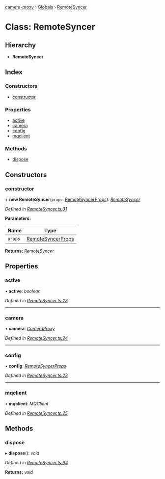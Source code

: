 [camera-proxy](../README.md) › [Globals](../globals.md) › [RemoteSyncer](remotesyncer.md)

# Class: RemoteSyncer

## Hierarchy

* **RemoteSyncer**

## Index

### Constructors

* [constructor](remotesyncer.md#constructor)

### Properties

* [active](remotesyncer.md#active)
* [camera](remotesyncer.md#camera)
* [config](remotesyncer.md#config)
* [mqclient](remotesyncer.md#mqclient)

### Methods

* [dispose](remotesyncer.md#dispose)

## Constructors

###  constructor

\+ **new RemoteSyncer**(`props`: [RemoteSyncerProps](../interfaces/remotesyncerprops.md)): *[RemoteSyncer](remotesyncer.md)*

*Defined in [RemoteSyncer.ts:31](https://github.com/alibaba/camera-proxy/blob/c7a10a1/src/RemoteSyncer.ts#L31)*

**Parameters:**

Name | Type |
------ | ------ |
`props` | [RemoteSyncerProps](../interfaces/remotesyncerprops.md) |

**Returns:** *[RemoteSyncer](remotesyncer.md)*

## Properties

###  active

• **active**: *boolean*

*Defined in [RemoteSyncer.ts:28](https://github.com/alibaba/camera-proxy/blob/c7a10a1/src/RemoteSyncer.ts#L28)*

___

###  camera

• **camera**: *[CameraProxy](cameraproxy.md)*

*Defined in [RemoteSyncer.ts:24](https://github.com/alibaba/camera-proxy/blob/c7a10a1/src/RemoteSyncer.ts#L24)*

___

###  config

• **config**: *[RemoteSyncerProps](../interfaces/remotesyncerprops.md)*

*Defined in [RemoteSyncer.ts:23](https://github.com/alibaba/camera-proxy/blob/c7a10a1/src/RemoteSyncer.ts#L23)*

___

###  mqclient

• **mqclient**: *MQClient*

*Defined in [RemoteSyncer.ts:25](https://github.com/alibaba/camera-proxy/blob/c7a10a1/src/RemoteSyncer.ts#L25)*

## Methods

###  dispose

▸ **dispose**(): *void*

*Defined in [RemoteSyncer.ts:94](https://github.com/alibaba/camera-proxy/blob/c7a10a1/src/RemoteSyncer.ts#L94)*

**Returns:** *void*
